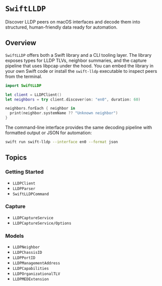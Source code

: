 # ``SwiftLLDP``

Discover LLDP peers on macOS interfaces and decode them into structured,
human-friendly data ready for automation.

## Overview

`SwiftLLDP` offers both a Swift library and a CLI tooling layer. The library
exposes types for LLDP TLVs, neighbor summaries, and the capture pipeline that
uses libpcap under the hood. You can embed the library in your own Swift code or
install the `swift-lldp` executable to inspect peers from the terminal.

```swift
import SwiftLLDP

let client = LLDPClient()
let neighbors = try client.discover(on: "en0", duration: 60)

neighbors.forEach { neighbor in
  print(neighbor.systemName ?? "Unknown neighbor")
}
```

The command-line interface provides the same decoding pipeline with formatted
output or JSON for automation:

```bash
swift run swift-lldp --interface en0 --format json
```

## Topics

### Getting Started

- ``LLDPClient``
- ``LLDPParser``
- ``SwiftLLDPCommand``

### Capture

- ``LLDPCaptureService``
- ``LLDPCaptureService/Options``

### Models

- ``LLDPNeighbor``
- ``LLDPChassisID``
- ``LLDPPortID``
- ``LLDPManagementAddress``
- ``LLDPCapabilities``
- ``LLDPOrganizationalTLV``
- ``LLDPMEDExtension``
